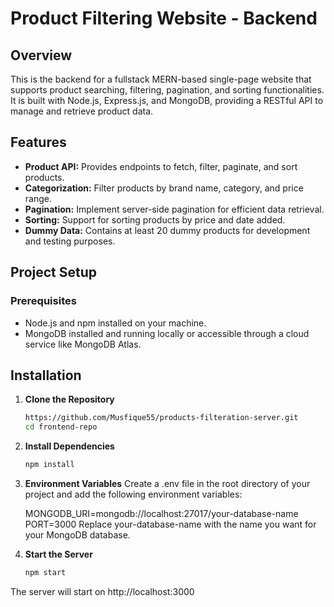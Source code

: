 # Product Filtering Website - Backend

## Overview
This is the backend for a fullstack MERN-based single-page website that supports product searching, filtering, pagination, and sorting functionalities. It is built with Node.js, Express.js, and MongoDB, providing a RESTful API to manage and retrieve product data.

## Features
- **Product API:** Provides endpoints to fetch, filter, paginate, and sort products.
- **Categorization:** Filter products by brand name, category, and price range.
- **Pagination:** Implement server-side pagination for efficient data retrieval.
- **Sorting:** Support for sorting products by price and date added.
- **Dummy Data:** Contains at least 20 dummy products for development and testing purposes.

## Project Setup

### Prerequisites
- Node.js and npm installed on your machine.
- MongoDB installed and running locally or accessible through a cloud service like MongoDB Atlas.

## Installation
1. **Clone the Repository**
   ```bash
   https://github.com/Musfique55/products-filteration-server.git
   cd frontend-repo
2. **Install Dependencies**
   ```bash
   npm install

3. **Environment Variables**
    Create a .env file in the root directory of your project and add the following environment variables:

    MONGODB_URI=mongodb://localhost:27017/your-database-name
    PORT=3000
    Replace your-database-name with the name you want for your MongoDB database.

4. **Start the Server**
   ```bash
   npm start

The server will start on http://localhost:3000
